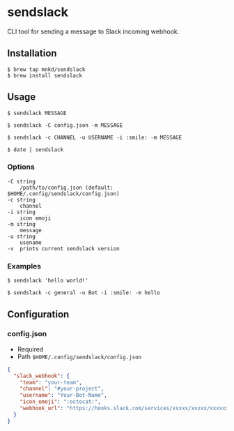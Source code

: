 # sendslack
CLI tool for sending a message to Slack incoming webhook.

## Installation

```
$ brew tap mnkd/sendslack
$ brew install sendslack
```

## Usage

```
$ sendslack MESSAGE
```

```
$ sendslack -C config.json -m MESSAGE
```

```
$ sendslack -c CHANNEL -u USERNAME -i :smile: -m MESSAGE
```

```
$ date | sendslack
```

### Options
```
-C string
  	/path/to/config.json (default: $HOME/.config/sendslack/config.json)
-c string
  	channel
-i string
  	icon emoji
-m string
  	message
-u string
  	usename
-v	prints current sendslack version
```

### Examples

```
$ sendslack 'hello world!'
```

```
$ sendslack -c general -u Bot -i :smile: -m hello
```

## Configuration

### config.json
* Required
* Path `$HOME/.config/sendslack/config.json`

```json
{
  "slack_webhook": {
    "team": "your-team",
    "channel": "#your-project",
    "username": "Your-Bot-Name",
    "icon_emoji": ":octocat:",
    "webhook_url": "https://hooks.slack.com/services/xxxxx/xxxxx/xxxxxx"
  }
}
```
